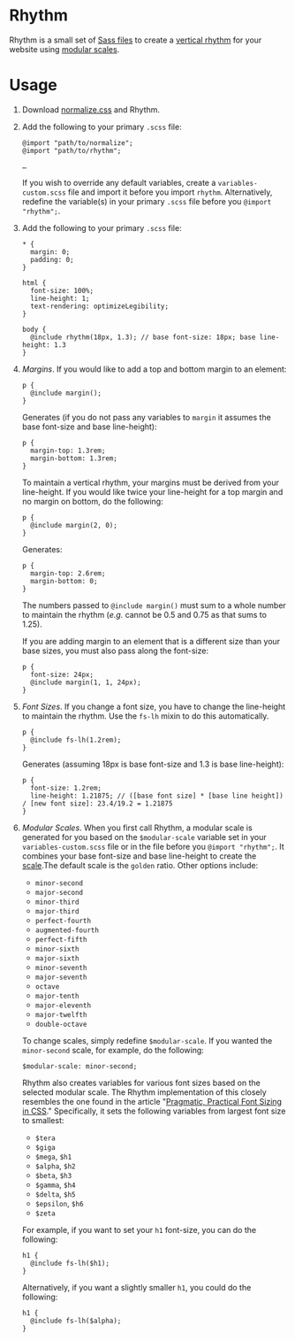 Rhythm
======
Rhythm is a small set of [Sass files][1] to create a [vertical rhythm][2] for your website using [modular scales][3].

Usage
=====
1. Download [normalize.css][4] and Rhythm.

2. Add the following to your primary `.scss` file:
    ```
    @import "path/to/normalize";
    @import "path/to/rhythm";

    …
    ```
    If you wish to override any default variables, create a `variables-custom.scss` file and import it before you import `rhythm`. Alternatively, redefine the variable(s) in your primary `.scss` file before you `@import "rhythm";`.

3. Add the following to your primary `.scss` file:

    ```
    * {
      margin: 0;
      padding: 0;
    }

    html {
      font-size: 100%;
      line-height: 1;
      text-rendering: optimizeLegibility;
    }

    body {
      @include rhythm(18px, 1.3); // base font-size: 18px; base line-height: 1.3
    }
    ```

4. *Margins*. If you would like to add a top and bottom margin to an element:

    ```
    p {
      @include margin();
    }
    ```

    Generates (if you do not pass any variables to `margin` it assumes the base font-size and base line-height):

    ```
    p {
      margin-top: 1.3rem;
      margin-bottom: 1.3rem;
    }
    ```

    To maintain a vertical rhythm, your margins must be derived from your line-height. If you would like twice your line-height for a top margin and no margin on bottom, do the following:

    ```
    p {
      @include margin(2, 0);
    }
    ```

    Generates:

    ```
    p {
      margin-top: 2.6rem;
      margin-bottom: 0;
    }
    ```

    The numbers passed to `@include margin()` must sum to a whole number to maintain the rhythm (*e.g.* cannot be 0.5 and 0.75 as that sums to 1.25).

    If you are adding margin to an element that is a different size than your base sizes, you must also pass along the font-size:

    ```
    p {
      font-size: 24px;
      @include margin(1, 1, 24px);
    }
    ```

5. *Font Sizes*. If you change a font size, you have to change the line-height to maintain the rhythm. Use the `fs-lh` mixin to do this automatically.

    ```
    p {
      @include fs-lh(1.2rem);
    }
    ```

    Generates (assuming 18px is base font-size and 1.3 is base line-height):

    ```
    p {
      font-size: 1.2rem;
      line-height: 1.21875; // ([base font size] * [base line height]) / [new font size]: 23.4/19.2 = 1.21875
    }
    ```

6. *Modular Scales*. When you first call Rhythm, a modular scale is generated for you based on the `$modular-scale` variable set in your `variables-custom.scss` file or in the file before you `@import "rhythm";`. It combines your base font-size and base line-height to create the [scale][5].The default scale is the `golden` ratio. Other options include:

    * `minor-second`
    * `major-second`
    * `minor-third`
    * `major-third`
    * `perfect-fourth`
    * `augmented-fourth`
    * `perfect-fifth`
    * `minor-sixth`
    * `major-sixth`
    * `minor-seventh`
    * `major-seventh`
    * `octave`
    * `major-tenth`
    * `major-eleventh`
    * `major-twelfth`
    * `double-octave`

    To change scales, simply redefine `$modular-scale`. If you wanted the `minor-second` scale, for example, do the following:

    ```
    $modular-scale: minor-second;
    ```

    Rhythm also creates variables for various font sizes based on the selected modular scale. The Rhythm implementation of this closely resembles the one found in the article "[Pragmatic, Practical Font Sizing in CSS][6]." Specifically, it sets the following variables from largest font size to smallest:

    * `$tera`
    * `$giga`
    * `$mega`, `$h1`
    * `$alpha`, `$h2`
    * `$beta`, `$h3`
    * `$gamma`, `$h4`
    * `$delta`, `$h5`
    * `$epsilon`, `$h6`
    * `$zeta`

    For example, if you want to set your `h1` font-size, you can do the following:

    ```
    h1 {
      @include fs-lh($h1);
    }
    ```

    Alternatively, if you want a slightly smaller `h1`, you could do the following:
    ```
    h1 {
      @include fs-lh($alpha);
    }
    ```

[1]: http://sass-lang.com/
[2]: http://24ways.org/2006/compose-to-a-vertical-rhythm
[3]: http://alistapart.com/article/more-meaningful-typography
[4]: http://necolas.github.io/normalize.css/
[5]: http://modularscale.com/scale/?px1=18&px2=27&ra1=1.5&ra2=0
[6]: http://csswizardry.com/2012/02/pragmatic-practical-font-sizing-in-css/
